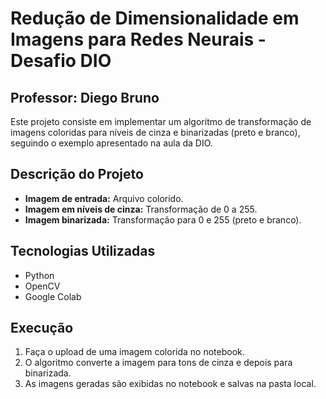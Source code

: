 # Redução de Dimensionalidade em Imagens para Redes Neurais - Desafio DIO

## Professor: Diego Bruno

Este projeto consiste em implementar um algoritmo de transformação de imagens coloridas para níveis de cinza e binarizadas (preto e branco), seguindo o exemplo apresentado na aula da DIO.

## Descrição do Projeto

- **Imagem de entrada:** Arquivo colorido.
- **Imagem em níveis de cinza:** Transformação de 0 a 255.
- **Imagem binarizada:** Transformação para 0 e 255 (preto e branco).

## Tecnologias Utilizadas
- Python
- OpenCV
- Google Colab

## Execução
1. Faça o upload de uma imagem colorida no notebook.
2. O algoritmo converte a imagem para tons de cinza e depois para binarizada.
3. As imagens geradas são exibidas no notebook e salvas na pasta local.
